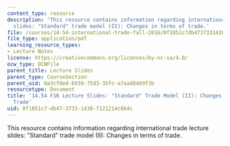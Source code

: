 ```yaml
---
content_type: resource
description: 'This resource contains information regarding international trade lecture
  slides: "Standard" trade model (II): Changes in terms of trade.'
file: /courses/14-54-international-trade-fall-2016/0f1851c7db4737331438f121214c6b4c_MIT14_54F16_Lecture_7.pdf
file_type: application/pdf
learning_resource_types:
- Lecture Notes
license: https://creativecommons.org/licenses/by-nc-sa/4.0/
ocw_type: OCWFile
parent_title: Lecture Slides
parent_type: CourseSection
parent_uid: 0a3cf0ed-6939-75d3-35fc-a7aad8469f3b
resourcetype: Document
title: '14.54 F16 Lecture Slides: "Standard" Trade Model (II): Changes in Terms of
  Trade'
uid: 0f1851c7-db47-3733-1438-f121214c6b4c
---
```

This resource contains information regarding international trade lecture slides: "Standard" trade model (II): Changes in terms of trade.